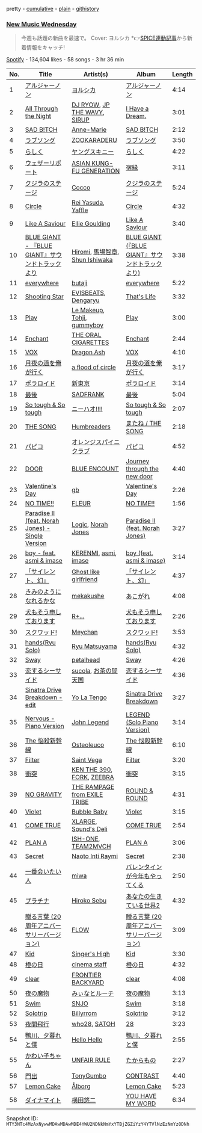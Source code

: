 pretty - [cumulative](/playlists/cumulative/37i9dQZF1DWYBDycFJuxRt.md) - [plain](/playlists/plain/37i9dQZF1DWYBDycFJuxRt) - [githistory](https://github.githistory.xyz/mackorone/spotify-playlist-archive/blob/main/playlists/plain/37i9dQZF1DWYBDycFJuxRt)

### [New Music Wednesday](https://open.spotify.com/playlist/37i9dQZF1DWYBDycFJuxRt)

> 今週も話題の新曲を最速で。 Cover: ヨルシカ \*👉<a href="https://spice.eplus.jp/articles/314031?utm\_source=spotify.com&utm\_medium=referral">SPICE連動記事</a>から新着情報をキャッチ!

[Spotify](https://open.spotify.com/user/spotify) - 134,604 likes - 58 songs - 3 hr 36 min

| No. | Title | Artist(s) | Album | Length |
|---|---|---|---|---|
| 1 | [アルジャーノン](https://open.spotify.com/track/0L1E2JmrZk6QU9261PtJWQ) | [ヨルシカ](https://open.spotify.com/artist/4UK2Lzi6fBfUi9rpDt6cik) | [アルジャーノン](https://open.spotify.com/album/38aExI5zPQwJBbcLX200A4) | 4:14 |
| 2 | [All Through the Night](https://open.spotify.com/track/6mLeXPjNAiOcyY3Ae2bQ6M) | [DJ RYOW](https://open.spotify.com/artist/1bmqi99UHMUsIQVZDx4dAn), [JP THE WAVY](https://open.spotify.com/artist/0hBYSjDjcAaAuSZcpN8jk9), [SIRUP](https://open.spotify.com/artist/1HzcHe0WFm4koBalCEOkVh) | [I Have a Dream.](https://open.spotify.com/album/5BsKu3LytHgLEfYRAdBKWn) | 3:01 |
| 3 | [SAD B!TCH](https://open.spotify.com/track/4nfyxpiejEPrUHLnejED7i) | [Anne\-Marie](https://open.spotify.com/artist/1zNqDE7qDGCsyzJwohVaoX) | [SAD B!TCH](https://open.spotify.com/album/1YKrir8bqPzZKr6RyL2GTZ) | 2:12 |
| 4 | [ラブソング](https://open.spotify.com/track/1XPblQZCt1NdhEk2eEjMLI) | [ZOOKARADERU](https://open.spotify.com/artist/0mkwliKa9Bf7kdXMV1iuMp) | [ラブソング](https://open.spotify.com/album/7CRfHNh19Lz5IOlYuCh58F) | 3:50 |
| 5 | [らしく](https://open.spotify.com/track/12ZJt0tZRUr1k4ROKm3MUT) | [ヤングスキニー](https://open.spotify.com/artist/3VVMRDGpbQR2SK9nHX3DW5) | [らしく](https://open.spotify.com/album/2OcLL8HffVsOIZCM2EmQD9) | 4:22 |
| 6 | [ウェザーリポート](https://open.spotify.com/track/1OpBTBQHigKrOrTJ1SJwOf) | [ASIAN KUNG\-FU GENERATION](https://open.spotify.com/artist/0MK8l3nURwwQIjafvXoJJt) | [宿縁](https://open.spotify.com/album/6SmyaO1lx0PJpXb47XLRdv) | 3:11 |
| 7 | [クジラのステージ](https://open.spotify.com/track/4GHRt13bE6FwsszVsXnOeh) | [Cocco](https://open.spotify.com/artist/3SBG08XwrIxXSPTxsbM0b6) | [クジラのステージ](https://open.spotify.com/album/7LqOws7ynv8xkqt9oJ0Qhs) | 5:24 |
| 8 | [Circle](https://open.spotify.com/track/54cKGQsQZN5SYdK3C4Npxw) | [Rei Yasuda](https://open.spotify.com/artist/1diX6i4LgUKR9qMRrAeGLi), [Yaffle](https://open.spotify.com/artist/2BbGifSrMGEgvUXLypUWzV) | [Circle](https://open.spotify.com/album/6uaQc25boGfgpNK38CEZwN) | 4:32 |
| 9 | [Like A Saviour](https://open.spotify.com/track/5aNjxmDikP3zGMHfO9dop5) | [Ellie Goulding](https://open.spotify.com/artist/0X2BH1fck6amBIoJhDVmmJ) | [Like A Saviour](https://open.spotify.com/album/0bAL4OMaZIgjmUH3j7q6kb) | 3:40 |
| 10 | [BLUE GIANT \- 『BLUE GIANT』サウンドトラックより](https://open.spotify.com/track/1EKIT1QnEWYUlN3h20zZQF) | [Hiromi](https://open.spotify.com/artist/7DeuppKQdCVhuWrzzCBBpc), [馬場智章](https://open.spotify.com/artist/68k8V28Llh6Lg8HhKCvLHG), [Shun Ishiwaka](https://open.spotify.com/artist/440Vu15E7JrOSOTlYA819R) | [BLUE GIANT \(『BLUE GIANT』サウンドトラックより\)](https://open.spotify.com/album/2bkSTglYLzxczTGUefP6U3) | 3:38 |
| 11 | [everywhere](https://open.spotify.com/track/0qxFXsxsoUHHhvpKe6ZItr) | [butaji](https://open.spotify.com/artist/2bsLk9rBYLaDCtexh8qO2I) | [everywhere](https://open.spotify.com/album/3w19SNOLF4DoBniB2acsNK) | 5:22 |
| 12 | [Shooting Star](https://open.spotify.com/track/1sL5tbP02nf85ihRKGsKO8) | [EVISBEATS](https://open.spotify.com/artist/3dkhk6RTgOerN0NQEmt8Nc), [Dengaryu](https://open.spotify.com/artist/77UuWIk4w0o7rsn3q1Peru) | [That's Life](https://open.spotify.com/album/2RjG0cRdZWlSOTakPbKxB6) | 3:32 |
| 13 | [Play](https://open.spotify.com/track/18EcbHyeV6yh781xrjjjrf) | [Le Makeup](https://open.spotify.com/artist/1O2fAwwd1gk69mlTmrxVOc), [Tohji](https://open.spotify.com/artist/7j7kL8K4GE1z5Cdxl7ucBF), [gummyboy](https://open.spotify.com/artist/3jk0CePj2VdhqGpN0GX6pd) | [Play](https://open.spotify.com/album/6MdWzz9WkEhVu6tcthaQDR) | 3:00 |
| 14 | [Enchant](https://open.spotify.com/track/2tYNzHULY0NLwOX14Ii0f6) | [THE ORAL CIGARETTES](https://open.spotify.com/artist/4rqJz9fE9prZvQd8WsQv6q) | [Enchant](https://open.spotify.com/album/4ANXVDK3ZhbbwUrUOoHngG) | 2:44 |
| 15 | [VOX](https://open.spotify.com/track/7tonWzUNa7qiuBfTloPu3N) | [Dragon Ash](https://open.spotify.com/artist/2wDlv5Qp9pffOqnO4vdn8L) | [VOX](https://open.spotify.com/album/5ISFk8goiR0WgzsT07aZ8f) | 4:10 |
| 16 | [月夜の道を俺が行く](https://open.spotify.com/track/7CzvL2K8cT0Assin7SNXIK) | [a flood of circle](https://open.spotify.com/artist/1BydOOxI2QltpphEOkKHgl) | [月夜の道を俺が行く](https://open.spotify.com/album/23mo1RCmn9x6MuNSNibnxR) | 3:17 |
| 17 | [ポラロイド](https://open.spotify.com/track/1meYLsqbLSkjMpBS2DDx6T) | [新東京](https://open.spotify.com/artist/4z1tFGABx36ganyB3MZEK0) | [ポラロイド](https://open.spotify.com/album/6Lg5PtOYz7cPcrzUcQge10) | 3:14 |
| 18 | [最後](https://open.spotify.com/track/0qa0TiXSLBFtSwRYzoo7UL) | [SADFRANK](https://open.spotify.com/artist/2F4sUnzP850MX9jgOLgwuW) | [最後](https://open.spotify.com/album/1vORFEKjt7ipDV4VgxJptl) | 5:04 |
| 19 | [So tough & So tough](https://open.spotify.com/track/36SZggM1TD3tlZuUa6relW) | [ニーハオ!!!!](https://open.spotify.com/artist/1B0p5xXIIfJNKC5rzbN3To) | [So tough & So tough](https://open.spotify.com/album/5kT1YYk3YMGdzJbtmXOsGy) | 2:07 |
| 20 | [THE SONG](https://open.spotify.com/track/07Ksl1Iiht2nkRI0NeoJL4) | [Humbreaders](https://open.spotify.com/artist/32k7rSC70F3C7qif9Pgavi) | [またね / THE SONG](https://open.spotify.com/album/5jnWOoOExmtXc473lMhgOE) | 2:18 |
| 21 | [パピコ](https://open.spotify.com/track/061UEZryTNIpPeN9YzDhhY) | [オレンジスパイニクラブ](https://open.spotify.com/artist/1wJL6nbdvPwqPYuoqiw5aN) | [パピコ](https://open.spotify.com/album/3COmQ1RmxzodhQ0I51hPQK) | 4:52 |
| 22 | [DOOR](https://open.spotify.com/track/3tfKPJKJmrhScZMEK5V34G) | [BLUE ENCOUNT](https://open.spotify.com/artist/1CWmF1EcrKoWIbZt9Ivfg2) | [Journey through the new door](https://open.spotify.com/album/3ATn6iRRAWt7v6He0u1ETN) | 4:40 |
| 23 | [Valentine's Day](https://open.spotify.com/track/5EANCDPSkMlnHBU4Eu0Zb7) | [gb](https://open.spotify.com/artist/7Ll3Cj9QGaAJ42YdRcFKG6) | [Valentine's Day](https://open.spotify.com/album/7qt6DCMXltOD6WoCQHAObN) | 2:26 |
| 24 | [NO TIME!!](https://open.spotify.com/track/3d8WHQsWJtUW6HNtQP4pOL) | [FLEUR](https://open.spotify.com/artist/6WWEd7zMMyx6BKLnKukmeV) | [NO TIME!!](https://open.spotify.com/album/3Vn81ootyJAl7PcvS4Knd4) | 1:56 |
| 25 | [Paradise II \(feat\. Norah Jones\) \- Single Version](https://open.spotify.com/track/4HBYReb8ynLCDpLWvMHJ5d) | [Logic](https://open.spotify.com/artist/4xRYI6VqpkE3UwrDrAZL8L), [Norah Jones](https://open.spotify.com/artist/2Kx7MNY7cI1ENniW7vT30N) | [Paradise II \(feat\. Norah Jones\)](https://open.spotify.com/album/2z5KrQ5Kidw5K3zLeMs1gL) | 3:27 |
| 26 | [boy \- feat\. asmi & imase](https://open.spotify.com/track/5ZpYanxEoJRJjfWJORq2Jf) | [KERENMI](https://open.spotify.com/artist/2vieV6ozoaMtYS6QsuScfn), [asmi](https://open.spotify.com/artist/3UY1KK0iXeC0mpaK0ltFza), [imase](https://open.spotify.com/artist/4TaSvnT5o4REFwhqfrmK27) | [boy \(feat\. asmi & imase\)](https://open.spotify.com/album/3hAkBmRP4YFi2wappHJ4ps) | 3:14 |
| 27 | [「サイレント、幻」](https://open.spotify.com/track/4b26gcDNgvu042KWwCEw2D) | [Ghost like girlfriend](https://open.spotify.com/artist/0FXJ7e5WRLaSMZvKhZDZx2) | [「サイレント、幻」](https://open.spotify.com/album/41ifT8WylRVmPJ8R91TeCR) | 4:37 |
| 28 | [きみのようになれるかな](https://open.spotify.com/track/0Ytmq9kI83vgqdwvBA9uNd) | [mekakushe](https://open.spotify.com/artist/0CWyD7hgBLQ7dIUGEDkAWz) | [あこがれ](https://open.spotify.com/album/39AFfvD3CUjQR0QHK7ETWg) | 4:08 |
| 29 | [犬もそう申しております](https://open.spotify.com/track/4THycoAhCV1SGcV6m40Px1) | [R+...](https://open.spotify.com/artist/0h64O16J1F4o7wfmOBhN32) | [犬もそう申しております](https://open.spotify.com/album/6VqDy0W6vx6raybZU1JnNQ) | 2:26 |
| 30 | [スクワッド!](https://open.spotify.com/track/1PiQybGfKBnDb5P4d5Ewwd) | [Meychan](https://open.spotify.com/artist/5HQYtQ84Zs3hQD5ZcC7WUX) | [スクワッド!](https://open.spotify.com/album/12SiALYHMtpakrYud5tAAB) | 3:53 |
| 31 | [hands\(Ryu Solo\)](https://open.spotify.com/track/6oesXGLBBZKGGK8AXp9TAM) | [Ryu Matsuyama](https://open.spotify.com/artist/59krd1xNH8IJFknx9wFiVf) | [hands\(Ryu Solo\)](https://open.spotify.com/album/4kR9HrwMDDFtvaCbycRXEe) | 4:32 |
| 32 | [Sway](https://open.spotify.com/track/50Opxhj5GxjF47Fc5SXoZl) | [petalhead](https://open.spotify.com/artist/7qmQptfWpKjLSxu8EpvFPW) | [Sway](https://open.spotify.com/album/3ZYTXFJA0ju3dk4PErgh5O) | 4:26 |
| 33 | [恋するシーサイド](https://open.spotify.com/track/0al7KwZp5wowqSxcF1G7V5) | [sucola](https://open.spotify.com/artist/7L6CL6GiXxBDPeeV8eoWrZ), [お茶の間天国](https://open.spotify.com/artist/4CiBaomluFQBPUA9L0Sg9B) | [恋するシーサイド](https://open.spotify.com/album/0dVZvTD3E8jqySSUJfdh3X) | 4:36 |
| 34 | [Sinatra Drive Breakdown \- edit](https://open.spotify.com/track/62eiCziLg9tGd3Az1MzXwR) | [Yo La Tengo](https://open.spotify.com/artist/5hAhrnb0Ch4ODwWu4tsbpi) | [Sinatra Drive Breakdown](https://open.spotify.com/album/4jRrplhXPg1ljuAAIdNO0v) | 3:27 |
| 35 | [Nervous \- Piano Version](https://open.spotify.com/track/1tkqPebWBh7xUbZmnI3W1e) | [John Legend](https://open.spotify.com/artist/5y2Xq6xcjJb2jVM54GHK3t) | [LEGEND \(Solo Piano Version\)](https://open.spotify.com/album/5WgC0rNbr8aC5vEqL9U8Zo) | 3:14 |
| 36 | [The 悩殺新幹線](https://open.spotify.com/track/7fpF79MuEJil0DhRIVFDwa) | [Osteoleuco](https://open.spotify.com/artist/42u1RJUE0BhUW7VkXntJ99) | [The 悩殺新幹線](https://open.spotify.com/album/6V5eqKe6EIvvBOKksFDoVj) | 6:10 |
| 37 | [Filter](https://open.spotify.com/track/1jy5xQp44OvRvMcm1HIDFr) | [Saint Vega](https://open.spotify.com/artist/2q9fTUnXONSgnAW3boqrNc) | [Filter](https://open.spotify.com/album/5saKHwxrToGKxjxNfT4pw6) | 3:20 |
| 38 | [衝突](https://open.spotify.com/track/7jP3ejnzugkGDJzY0IKQYp) | [KEN THE 390](https://open.spotify.com/artist/1tcHKxlx0TZ6MkHGO4QYv3), [FORK](https://open.spotify.com/artist/5PHbAIFWne88ZNMN8MIP0B), [ZEEBRA](https://open.spotify.com/artist/3zFZk4H2XhV8bCRDyPir54) | [衝突](https://open.spotify.com/album/20h6nxGNRN0d4ivU9lIB47) | 3:15 |
| 39 | [NO GRAVITY](https://open.spotify.com/track/0xhBpU4DETSpvWbBYJJqCE) | [THE RAMPAGE from EXILE TRIBE](https://open.spotify.com/artist/6E94YMM50nYraxpkixvQuW) | [ROUND & ROUND](https://open.spotify.com/album/5XEXLtQTUGXRy1tPPkvPAl) | 4:31 |
| 40 | [Violet](https://open.spotify.com/track/6Z1Z26rgNr1NAiMVb0kkTt) | [Bubble Baby](https://open.spotify.com/artist/4g3C4VejuB09XqHyNhs1AC) | [Violet](https://open.spotify.com/album/4t5i51fqbIgTvH7x2wIEIA) | 3:15 |
| 41 | [COME TRUE](https://open.spotify.com/track/1qHkXSdRdnW8aI1Izt5EfM) | [XLARGE](https://open.spotify.com/artist/6J2XZJTbKOXfS2UJKjy3Hv), [Sound's Deli](https://open.spotify.com/artist/7dd46Nuonbm2HO2pZ8bdgB) | [COME TRUE](https://open.spotify.com/album/1B9k95dTitmKSe4NupY7QI) | 2:54 |
| 42 | [PLAN A](https://open.spotify.com/track/3AoIJyJm1nxa0DI1QXZAOJ) | [ISH\-ONE](https://open.spotify.com/artist/0ywLwPt2AsDYor1f8z9YRP), [TEAM2MVCH](https://open.spotify.com/artist/4uT1lXYK6BODZs8UmLyMBn) | [PLAN A](https://open.spotify.com/album/4aGWtbXrHLsprbMUdbTihN) | 3:06 |
| 43 | [Secret](https://open.spotify.com/track/2cG8OZc0sJa9pCdYCRTv5d) | [Naoto Inti Raymi](https://open.spotify.com/artist/77SZmOd2zA3L3n9x697iWb) | [Secret](https://open.spotify.com/album/3i6gU62YCPpzqFSogQBn8l) | 2:38 |
| 44 | [一番会いたい人](https://open.spotify.com/track/5Uk74xpE1KXeGKsKLPpEZ9) | [miwa](https://open.spotify.com/artist/3R3WEsfL1WC1zLiz3XG9K5) | [バレンタインが今年もやってくる](https://open.spotify.com/album/0IDNLAeCw38HIxSrzmZ7jk) | 2:50 |
| 45 | [プラチナ](https://open.spotify.com/track/2yNpUnDvlffYNdQMOvDMs3) | [Hiroko Sebu](https://open.spotify.com/artist/1kV0nJ6ND2GEbzShQMhewv) | [あなたの生きている世界2](https://open.spotify.com/album/2XzVEDVqPPB0raP9VL9dUU) | 4:32 |
| 46 | [贈る言葉 \(20周年アニバーサリーバージョン\)](https://open.spotify.com/track/59SliEKc5sEWaJUNOpKAzH) | [FLOW](https://open.spotify.com/artist/3w2HqkKa6upwuXEULtGvnY) | [贈る言葉 \(20周年アニバーサリーバージョン\)](https://open.spotify.com/album/1o4DJE0sn5wIl878BIw1bT) | 3:09 |
| 47 | [Kid](https://open.spotify.com/track/5TljUbh99FhqjMn95ZKYro) | [Singer's High](https://open.spotify.com/artist/4xI10jfncyX27yytrVJ2Ar) | [Kid](https://open.spotify.com/album/59qykfEGbzmPotBj4HHH9L) | 3:30 |
| 48 | [橙の日](https://open.spotify.com/track/36ah9WzaexbCabO2fM1NwI) | [cinema staff](https://open.spotify.com/artist/5upXI71QNPjLwir1YZgKEx) | [橙の日](https://open.spotify.com/album/2p588SVcmYRi73eST4gkwr) | 4:32 |
| 49 | [clear](https://open.spotify.com/track/4BiWdLXOiVnkZUS8PA61QH) | [FRONTIER BACKYARD](https://open.spotify.com/artist/5MW5Dg53vAA4Rorq0I51xy) | [clear](https://open.spotify.com/album/7m79ehlCzDqkUnT2nT9Kiv) | 4:08 |
| 50 | [夜の魔物](https://open.spotify.com/track/1clpIi0TBP2DduJGa5m0F4) | [みぃなとルーチ](https://open.spotify.com/artist/3y3QVcRaHp6wskSfDQsNKZ) | [夜の魔物](https://open.spotify.com/album/3KgfV1XgQMmxBrwcMFmQwT) | 3:13 |
| 51 | [Swim](https://open.spotify.com/track/5I7AGnEJGz2zkZ38rizA34) | [SNJO](https://open.spotify.com/artist/7jHCgiF89ufTiBynoOzAxN) | [Swim](https://open.spotify.com/album/3qxFWQldZvuhT4vy1Rd4A0) | 3:18 |
| 52 | [Solotrip](https://open.spotify.com/track/4r4nrNB7GJzv77341QycpH) | [Billyrrom](https://open.spotify.com/artist/7our8lu1Vk9CLnFEu3JEbc) | [Solotrip](https://open.spotify.com/album/3o1OU94fUO8yeXhX1DybVr) | 3:12 |
| 53 | [夜間飛行](https://open.spotify.com/track/6046kL1COPAEedSTvKe3T3) | [who28](https://open.spotify.com/artist/2CYpYNuLTZkBW4tgkRbbSB), [SATOH](https://open.spotify.com/artist/5JHlNfEowjO3TBglD42vAi) | [28](https://open.spotify.com/album/1D3RwnWjS0DE3l5HPG7qBG) | 3:23 |
| 54 | [鴨川、夕暮れと僕](https://open.spotify.com/track/2RqqcgHZB5hIcwjhyrSS1g) | [Hello Hello](https://open.spotify.com/artist/0VHtkjMrNXTTDNE9Ej96og) | [鴨川、夕暮れと僕](https://open.spotify.com/album/4upEdITR0F6sypGS7i4jpy) | 2:55 |
| 55 | [かわい子ちゃん](https://open.spotify.com/track/10xyA4e0YTDR5XaJurbB0S) | [UNFAIR RULE](https://open.spotify.com/artist/4wQwkCWhOP1FKZgE87n00W) | [たからもの](https://open.spotify.com/album/17KGnAT0A34CBTIVnXmXGT) | 2:27 |
| 56 | [門出](https://open.spotify.com/track/0c9ubimsb87e4RPFcnzcAW) | [TonyGumbo](https://open.spotify.com/artist/4LuzCe2a1kjq7ADvoq4tcD) | [CONTRAST](https://open.spotify.com/album/18GJV8Nx5JDh1gqUcXuXq3) | 4:40 |
| 57 | [Lemon Cake](https://open.spotify.com/track/3V2ox5LEU3dB1n5z39P6MS) | [Ålborg](https://open.spotify.com/artist/5RG6CMtljJC7BbVIfx0j7V) | [Lemon Cake](https://open.spotify.com/album/353xKZreMjkmqKAHg4f9aX) | 5:23 |
| 58 | [ダイナマイト](https://open.spotify.com/track/2iB9k8XfjyqOmLErhRfTiN) | [横田悠二](https://open.spotify.com/artist/4dgzAnCY1CSX5FRzMMdKKh) | [YOU HAVE MY WORD](https://open.spotify.com/album/1lU0UQoxqAthZtV3USeoI9) | 6:34 |

Snapshot ID: `MTY3NTc4MzAxNywwMDAwMDAwMDE4YWU2NDNkNmYxYTBjZGZiYzY4YTVlNzEzNmYzODNh`
